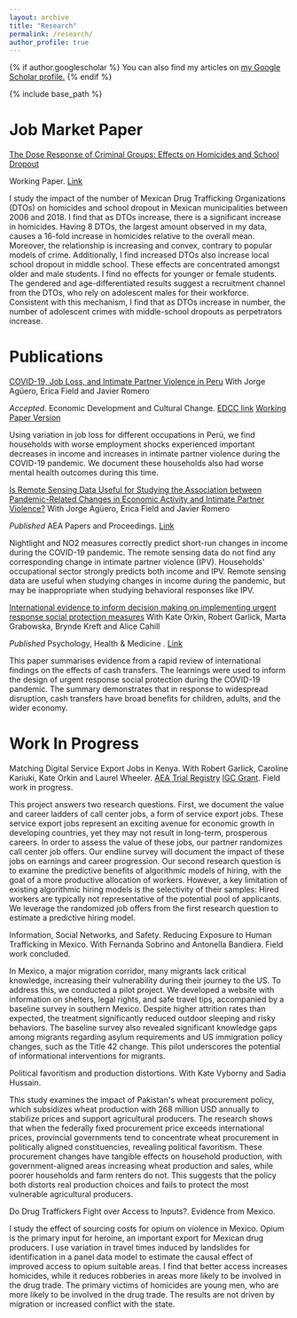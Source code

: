```yaml
---
layout: archive
title: "Research"
permalink: /research/
author_profile: true
---
```



{% if author.googlescholar %}
  You can also find my articles on <u><a href="{{author.googlescholar}}">my Google Scholar profile</a>.</u>
{% endif %}

{% include base_path %}

# Job Market Paper
[The Dose Response of Criminal Groups: Effects on Homicides and School Dropout](https://ignacio-rh.github.io/portfolio/2023-08-01-jmp)

Working Paper. [Link](https://ignacio-rh.github.io/files/ignacio_rodriguez_mexico_crime_jmp.pdf)

I study the impact of the number of Mexican Drug Trafficking Organizations (DTOs) on homicides and school dropout in Mexican municipalities between 2006 and 2018. I find that as DTOs increase, there is a significant increase in homicides. Having 8 DTOs, the largest amount observed in my data, causes a 16-fold increase in homicides relative to the overall mean. Moreover, the relationship is increasing and convex, contrary to popular models of crime. Additionally, I find increased DTOs also increase local school dropout in middle school. These effects are concentrated amongst older and male students. I find no effects for younger or female students. The gendered and age-differentiated results suggest a recruitment channel from the DTOs, who rely on adolescent males for their workforce. Consistent with this mechanism, I find that as DTOs increase in number, the number of adolescent crimes with middle-school dropouts as perpetrators increase.




# Publications

<!--  COVID EDCC -->
[COVID-19, Job Loss, and Intimate Partner Violence in Peru](https://ignacio-rh.github.io/publication/2022-08-01-edcc_ipv_peru) With Jorge Agüero, Erica Field and Javier Romero

_Accepted._ Economic Development and Cultural Change. [EDCC link](https://www.journals.uchicago.edu/doi/abs/10.1086/727536) [Working Paper Version](https://ignacio-rh.github.io/files/edcc_ipv_peru.pdf)

Using variation in job loss for different occupations in Perú, we find households with worse employment shocks experienced important decreases in income and increases in intimate partner violence during the COVID-19 pandemic. We document these households also had worse mental health outcomes during this time.


<!--  IPV PNP -->
[Is Remote Sensing Data Useful for Studying the Association between Pandemic-Related Changes in Economic Activity and Intimate Partner Violence?](https://ignacio-rh.github.io/publication/2022-05-01-pnp-remote-sensing-IPV2) With Jorge Agüero, Erica Field and Javier Romero

_Published_ AEA Papers and Proceedings. [Link](https://www.aeaweb.org/articles?id=10.1257/pandp.20221014)

Nightlight and NO2 measures correctly predict short-run changes in income during the COVID-19 pandemic. The remote sensing data do not find any corresponding change in intimate partner violence (IPV). Households' occupational sector strongly predicts both income and IPV. Remote sensing data are useful when studying changes in income during the pandemic, but may be inappropriate when studying behavioral responses like IPV.


<!--  Cash Grants -->


[International evidence to inform decision making on implementing urgent response social protection measures](https://ignacio-rh.github.io/publication/cash_grants) With Kate Orkin, Robert Garlick, Marta Grabowska, Brynde Kreft and Alice Cahill

_Published_ Psychology, Health & Medicine . [Link](https://www.tandfonline.com/doi/full/10.1080/13548506.2022.2108088)

This paper summarises evidence from a rapid review of international findings on the effects of cash transfers. The learnings were used to inform the design of urgent response social protection during the COVID-19 pandemic. The summary demonstrates that in response to widespread disruption, cash transfers have broad benefits for children, adults, and the wider economy.



# Work In Progress
<!--  Shortlist -->
Matching Digital Service Export Jobs in Kenya. With Robert Garlick, Caroline Kariuki, Kate Orkin and Laurel Wheeler. [AEA Trial Registry](https://www.socialscienceregistry.org/trials/10574) [IGC Grant](https://www.theigc.org/collections/optimising-labour-sourcing-technology-workers-small-businesses). Field work in progress. 

This project answers two research questions. First, we document the value and career ladders of call center jobs, a form of service export jobs. These service export jobs represent an exciting avenue for economic growth in developing countries, yet they may not result in long-term, prosperous careers. In order to assess the value of these jobs, our partner randomizes call center job offers. Our endline survey will document the impact of these jobs on earnings and career progression. Our second research question is to examine the predictive benefits of algorithmic models of hiring, with the goal of a more productive allocation of workers. However, a key limitation of existing algorithmic hiring models is the selectivity of their samples: Hired workers are typically not representative of the potential pool of applicants. We leverage the randomized job offers from the first research question to estimate a predictive hiring model. 

<!--  Migrant pilot Mexico -->
Information, Social Networks, and Safety. Reducing Exposure to Human Trafficking in Mexico. With Fernanda Sobrino and Antonella Bandiera. Field work concluded. 

In Mexico, a major migration corridor, many migrants lack critical knowledge, increasing their vulnerability during their journey to the US. To address this, we conducted a pilot project. We developed a website with information on shelters, legal rights, and safe travel tips, accompanied by a baseline survey in southern Mexico. Despite higher attrition rates than expected, the treatment significantly reduced outdoor sleeping and risky behaviors. The baseline survey also revealed significant knowledge gaps among migrants regarding asylum requirements and US immigration policy changes, such as the Title 42 change. This pilot underscores the potential of informational interventions for migrants.

<!--  Kate Wheat project -->
Political favoritism and production distortions. With Kate Vyborny and Sadia Hussain.

This study examines the impact of Pakistan's wheat procurement policy, which subsidizes wheat production with 268 million USD annually to stabilize prices and support agricultural producers. The research shows that when the federally fixed procurement price exceeds international prices, provincial governments tend to concentrate wheat procurement in politically aligned constituencies, revealing political favoritism. These procurement changes have tangible effects on household production, with government-aligned areas increasing wheat production and sales, while poorer households and farm renters do not. This suggests that the policy both distorts real production choices and fails to protect the most vulnerable agricultural producers. 

<!--  Third year paper -->
Do Drug Traffickers Fight over Access to Inputs?. Evidence from Mexico.

I study the effect of sourcing costs for opium on violence in Mexico. Opium is the primary input for heroine, an important export for Mexican drug producers. I use variation in travel times induced by landslides for identification in a panel data model to estimate the causal effect of improved access to opium suitable areas. I find that better access increases homicides, while it reduces robberies in areas more likely to be involved in the drug trade. The primary victims of homicides are young men, who are more likely to be involved in the drug trade. The results are not driven by migration or increased conflict with the state. 



